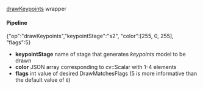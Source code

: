 [drawKeypoints](http://docs.opencv.org/modules/features2d/doc/drawing_function_of_keypoints_and_matches.html#drawkeypoints) wrapper

#### Pipeline
<ref>{"op":"drawKeypoints","keypointStage":"s2", "color":[255, 0, 255], "flags":5}</ref>
* **keypointStage** name of stage that generates _keypoints_ model to be drawn
* **color** JSON array corresponding to cv::Scalar with 1-4 elements
* **flags** int value of desired DrawMatchesFlags (5 is more informative than the default value of `0`)